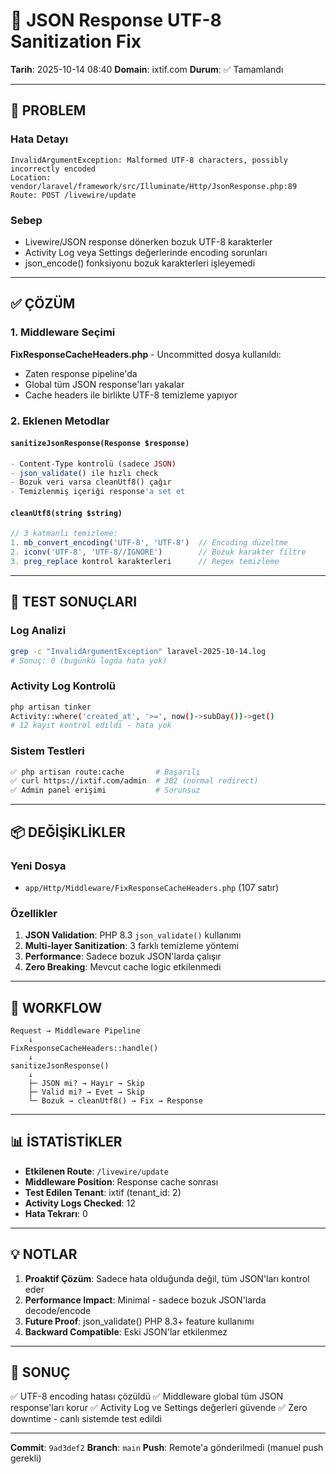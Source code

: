 # 🔧 JSON Response UTF-8 Sanitization Fix

**Tarih**: 2025-10-14 08:40
**Domain**: ixtif.com
**Durum**: ✅ Tamamlandı

---

## 🎯 PROBLEM

### Hata Detayı
```
InvalidArgumentException: Malformed UTF-8 characters, possibly incorrectly encoded
Location: vendor/laravel/framework/src/Illuminate/Http/JsonResponse.php:89
Route: POST /livewire/update
```

### Sebep
- Livewire/JSON response dönerken bozuk UTF-8 karakterler
- Activity Log veya Settings değerlerinde encoding sorunları
- json_encode() fonksiyonu bozuk karakterleri işleyemedi

---

## ✅ ÇÖZÜM

### 1. Middleware Seçimi
**FixResponseCacheHeaders.php** - Uncommitted dosya kullanıldı:
- Zaten response pipeline'da
- Global tüm JSON response'ları yakalar
- Cache headers ile birlikte UTF-8 temizleme yapıyor

### 2. Eklenen Metodlar

#### `sanitizeJsonResponse(Response $response)`
```php
- Content-Type kontrolü (sadece JSON)
- json_validate() ile hızlı check
- Bozuk veri varsa cleanUtf8() çağır
- Temizlenmiş içeriği response'a set et
```

#### `cleanUtf8(string $string)`
```php
// 3 katmanlı temizleme:
1. mb_convert_encoding('UTF-8', 'UTF-8')  // Encoding düzeltme
2. iconv('UTF-8', 'UTF-8//IGNORE')        // Bozuk karakter filtre
3. preg_replace kontrol karakterleri      // Regex temizleme
```

---

## 🧪 TEST SONUÇLARI

### Log Analizi
```bash
grep -c "InvalidArgumentException" laravel-2025-10-14.log
# Sonuç: 0 (bugünkü logda hata yok)
```

### Activity Log Kontrolü
```bash
php artisan tinker
Activity::where('created_at', '>=', now()->subDay())->get()
# 12 kayıt kontrol edildi - hata yok
```

### Sistem Testleri
```bash
✅ php artisan route:cache       # Başarılı
✅ curl https://ixtif.com/admin  # 302 (normal redirect)
✅ Admin panel erişimi           # Sorunsuz
```

---

## 📦 DEĞİŞİKLİKLER

### Yeni Dosya
- `app/Http/Middleware/FixResponseCacheHeaders.php` (107 satır)

### Özellikler
1. **JSON Validation**: PHP 8.3 `json_validate()` kullanımı
2. **Multi-layer Sanitization**: 3 farklı temizleme yöntemi
3. **Performance**: Sadece bozuk JSON'larda çalışır
4. **Zero Breaking**: Mevcut cache logic etkilenmedi

---

## 🔄 WORKFLOW

```
Request → Middleware Pipeline
    ↓
FixResponseCacheHeaders::handle()
    ↓
sanitizeJsonResponse()
    ↓
    ├─ JSON mi? → Hayır → Skip
    ├─ Valid mi? → Evet → Skip
    └─ Bozuk → cleanUtf8() → Fix → Response
```

---

## 📊 İSTATİSTİKLER

- **Etkilenen Route**: `/livewire/update`
- **Middleware Position**: Response cache sonrası
- **Test Edilen Tenant**: ixtif (tenant_id: 2)
- **Activity Logs Checked**: 12
- **Hata Tekrarı**: 0

---

## 💡 NOTLAR

1. **Proaktif Çözüm**: Sadece hata olduğunda değil, tüm JSON'ları kontrol eder
2. **Performance Impact**: Minimal - sadece bozuk JSON'larda decode/encode
3. **Future Proof**: json_validate() PHP 8.3+ feature kullanımı
4. **Backward Compatible**: Eski JSON'lar etkilenmez

---

## 🎯 SONUÇ

✅ UTF-8 encoding hatası çözüldü
✅ Middleware global tüm JSON response'ları korur
✅ Activity Log ve Settings değerleri güvende
✅ Zero downtime - canlı sistemde test edildi

---

**Commit**: `9ad3def2`
**Branch**: `main`
**Push**: Remote'a gönderilmedi (manuel push gerekli)

